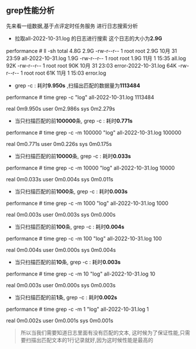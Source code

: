 ## grep性能分析

先来看一组数据,基于点评定时任务服务 进行日志搜索分析 

- 拉取all-2022-10-31.log 的日志进行搜索 这个日志的大小为**2.9G**

performance # ll -sh
total 4.8G
2.9G -rw-r--r-- 1 root root 2.9G 10月 31 23:59 all-2022-10-31.log
1.9G -rw-r--r-- 1 root root 1.9G 11月  1 15:35 all.log
 92K -rw-r--r-- 1 root root  90K 10月 31 23:03 error-2022-10-31.log
 64K -rw-r--r-- 1 root root  61K 11月  1 15:03 error.log



- grep -c : 耗时**9.950s** ,扫描出匹配的数据量为**1113484**

performance # time grep -c "log" all-2022-10-31.log 
1113484

real   0m9.950s
user   0m2.986s
sys   0m2.279s



- 当只扫描匹配的前**100000**条, grep -c : 耗时**0.771s**

performance # time grep -c  -m 100000 "log" all-2022-10-31.log 
100000

real    0m0.771s
user    0m0.226s
sys     0m0.175s



- 当只扫描匹配的前**10000**条, grep -c : 耗时**0.033s**

performance # time grep -c  -m 10000 "log" all-2022-10-31.log 
10000

real    0m0.033s
user    0m0.004s
sys     0m0.011s



- 当只扫描匹配的前**1000**条, grep -c : 耗时**0.003s**

performance # time grep -c  -m 1000 "log" all-2022-10-31.log 
1000

real    0m0.003s
user    0m0.003s
sys     0m0.000s



- 当只扫描匹配的前**100**条, grep -c : 耗时**0.004s**

performance # time grep -c  -m 100 "log" all-2022-10-31.log 
100

real    0m0.004s
user    0m0.000s
sys     0m0.004s



- 当只扫描匹配的前**10**条, grep -c : 耗时**0.003s**

performance # time grep -c  -m 10 "log" all-2022-10-31.log 
10

real    0m0.003s
user    0m0.000s
sys     0m0.003s



- 当只扫描匹配的前**1**条, grep -c : 耗时**0.002s**

performance # time grep -c  -m 1 "log" all-2022-10-31.log 
1

real    0m0.002s
user    0m0.001s
sys     0m0.001s



> 所以当我们需要知道日志里面有没有匹配的文本, 这时候为了保证性能,只需要扫描出匹配文本的1行记录就好,因为这时候性能是最高的
>



